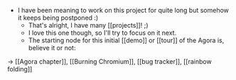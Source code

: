 - I have been meaning to work on this project for quite long but somehow it keeps being postponed :)
  - That's alright, I have many [[projects]]! ;)
  - I love this one though, so I'll try to focus on it next.
  - The starting node for this initial [[demo]] or [[tour]] of the Agora is, believe it or not:

-> [[Agora chapter]], [[Burning Chromium]], [[bug tracker]], [[rainbow folding]]

